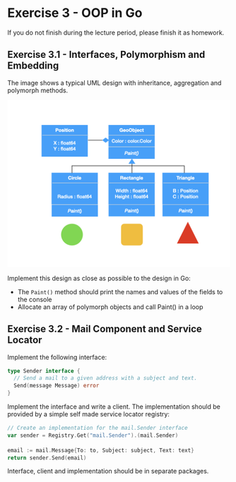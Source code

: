 # Exercise 3 - OOP in Go

If you do not finish during the lecture period, please finish it as homework.

## Exercise 3.1 - Interfaces, Polymorphism and Embedding

The image shows a typical UML design with inheritance, aggregation and polymorph methods.

![oo](../img/03-exercise.png "A typical OO design")

Implement this design as close as possible to the design in Go:

- The `Paint()` method should print the names and values of the fields to the console
- Allocate an array of polymorph objects and call Paint() in a loop

## Exercise 3.2 - Mail Component and Service Locator

Implement the following interface:

```go
type Sender interface {
  // Send a mail to a given address with a subject and text.
  Send(message Message) error
}
```

Implement the interface and write a client. The implementation should be provided by
a simple self made service locator registry:

```go
// Create an implementation for the mail.Sender interface
var sender = Registry.Get("mail.Sender").(mail.Sender)

email := mail.Message{To: to, Subject: subject, Text: text}
return sender.Send(email)
```

Interface, client and implementation should be in separate packages.
